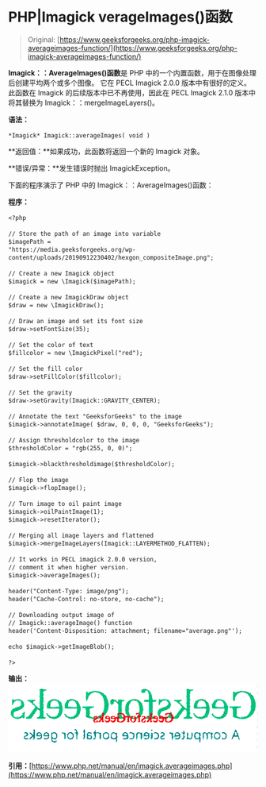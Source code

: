 # PHP|Imagick verageImages()函数

> Original: [https://www.geeksforgeeks.org/php-imagick-averageimages-function/](https://www.geeksforgeeks.org/php-imagick-averageimages-function/)

**Imagick：：AverageImages()函数**是 PHP 中的一个内置函数，用于在图像处理后创建平均两个或多个图像。 它在 PECL Imagick 2.0.0 版本中有很好的定义。 此函数在 Imagick 的后续版本中已不再使用，因此在 PECL Imagick 2.1.0 版本中将其替换为 Imagick：：mergeImageLayers()。

**语法：**

```
*Imagick* Imagick::averageImages( void )
```

**返回值：**如果成功，此函数将返回一个新的 Imagick 对象。

**错误/异常：**发生错误时抛出 ImagickException。

下面的程序演示了 PHP 中的 Imagick：：AverageImages()函数：

**程序：**

```
<?php 

// Store the path of an image into variable
$imagePath =
"https://media.geeksforgeeks.org/wp-content/uploads/20190912230402/hexgon_compositeImage.png";

// Create a new Imagick object
$imagick = new \Imagick($imagePath);

// Create a new ImagickDraw object
$draw = new \ImagickDraw();

// Draw an image and set its font size
$draw->setFontSize(35);

// Set the color of text
$fillcolor = new \ImagickPixel("red");

// Set the fill color
$draw->setFillColor($fillcolor);

// Set the gravity
$draw->setGravity(Imagick::GRAVITY_CENTER);

// Annotate the text "GeeksforGeeks" to the image
$imagick->annotateImage( $draw, 0, 0, 0, "GeeksforGeeks");

// Assign thresholdcolor to the image 
$thresholdColor = "rgb(255, 0, 0)";

$imagick->blackthresholdimage($thresholdColor);

// Flop the image
$imagick->flopImage();

// Turn image to oil paint image
$imagick->oilPaintImage(1);
$imagick->resetIterator();

// Merging all image layers and flattened
$imagick->mergeImageLayers(Imagick::LAYERMETHOD_FLATTEN);

// It works in PECL imagick 2.0.0 version,
// comment it when higher version.
$imagick->averageImages(); 

header("Content-Type: image/png");
header("Cache-Control: no-store, no-cache");  

// Downloading output image of 
// Imagick::averageImage() function
header('Content-Disposition: attachment; filename="average.png"');

echo $imagick->getImageBlob();

?>
```

**输出：**
![](img/252e6afd33eb1b0e4b346164f077fe16.png)

**引用：**[https://www.php.net/manual/en/imagick.averageimages.php](https://www.php.net/manual/en/imagick.averageimages.php)
